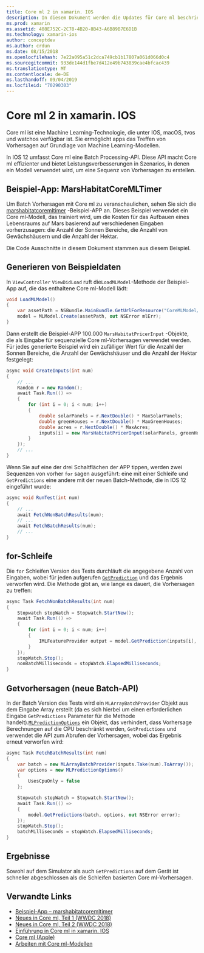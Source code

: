 ```yaml
---
title: Core ml 2 in xamarin. IOS
description: In diesem Dokument werden die Updates für Core ml beschrieben, die als Teil von IOS 12 verfügbar sind. Insbesondere werden Leistungsverbesserungen im Zusammenhang mit der neuen Batch-Vorhersage-API untersucht.
ms.prod: xamarin
ms.assetid: 408E752C-2C78-4B20-8B43-A6B89B7E6D1B
ms.technology: xamarin-ios
author: conceptdev
ms.author: crdun
ms.date: 08/15/2018
ms.openlocfilehash: 7e22a095a51c2dca749cb1b17807a061d066d0c4
ms.sourcegitcommit: 933de144d1fbe7d412e49b743839cae4bfcac439
ms.translationtype: MT
ms.contentlocale: de-DE
ms.lasthandoff: 09/04/2019
ms.locfileid: "70290303"
---
```

# <a name="core-ml-2-in-xamarinios"></a>Core ml 2 in xamarin. IOS

Core ml ist eine Machine Learning-Technologie, die unter IOS, macOS, tvos und watchos verfügbar ist. Sie ermöglicht apps das Treffen von Vorhersagen auf Grundlage von Machine Learning-Modellen.

In IOS 12 umfasst Core ml eine Batch Processing-API. Diese API macht Core ml effizienter und bietet Leistungsverbesserungen in Szenarios, in denen ein Modell verwendet wird, um eine Sequenz von Vorhersagen zu erstellen.

## <a name="sample-app-marshabitatcoremltimer"></a>Beispiel-App: MarsHabitatCoreMLTimer

Um Batch Vorhersagen mit Core ml zu veranschaulichen, sehen Sie sich die [marshabitatcoremltimer](https://docs.microsoft.com/samples/xamarin/ios-samples/ios12-marshabitatcoremltimer) -Beispiel-APP an. Dieses Beispiel verwendet ein Core ml-Modell, das trainiert wird, um die Kosten für das Aufbauen eines Lebensraums auf Mars basierend auf verschiedenen Eingaben vorherzusagen: die Anzahl der Sonnen Bereiche, die Anzahl von Gewächshäusern und die Anzahl der Hektar.

Die Code Ausschnitte in diesem Dokument stammen aus diesem Beispiel.

## <a name="generate-sample-data"></a>Generieren von Beispieldaten

In `ViewController` `ViewDidLoad` ruft die`LoadMLModel`-Methode der Beispiel-App auf, die das enthaltene Core ml-Modell lädt:

```csharp
void LoadMLModel()
{
    var assetPath = NSBundle.MainBundle.GetUrlForResource("CoreMLModel/MarsHabitatPricer", "mlmodelc");
    model = MLModel.Create(assetPath, out NSError mlErr);
}
```

Dann erstellt die Beispiel-APP 100.000 `MarsHabitatPricerInput` -Objekte, die als Eingabe für sequenzielle Core ml-Vorhersagen verwendet werden. Für jedes generierte Beispiel wird ein zufälliger Wert für die Anzahl der Sonnen Bereiche, die Anzahl der Gewächshäuser und die Anzahl der Hektar festgelegt:

```csharp
async void CreateInputs(int num)
{
    // ...
    Random r = new Random();
    await Task.Run(() =>
    {
        for (int i = 0; i < num; i++)
        {
            double solarPanels = r.NextDouble() * MaxSolarPanels;
            double greenHouses = r.NextDouble() * MaxGreenHouses;
            double acres = r.NextDouble() * MaxAcres;
            inputs[i] = new MarsHabitatPricerInput(solarPanels, greenHouses, acres);
        }
    });
    // ...
}
```

Wenn Sie auf eine der drei Schaltflächen der APP tippen, werden zwei Sequenzen von vorher `for` sagen ausgeführt: eine mit einer Schleife und `GetPredictions` eine andere mit der neuen Batch-Methode, die in IOS 12 eingeführt wurde:

```csharp
async void RunTest(int num)
{
    // ...
    await FetchNonBatchResults(num);
    // ...
    await FetchBatchResults(num);
    // ...
}
```

## <a name="for-loop"></a>for-Schleife

Die `for` Schleifen Version des Tests durchläuft die angegebene Anzahl von Eingaben, wobei für jeden aufgerufen [`GetPrediction`](xref:CoreML.MLModel.GetPrediction*) und das Ergebnis verworfen wird. Die Methode gibt an, wie lange es dauert, die Vorhersagen zu treffen:

```csharp
async Task FetchNonBatchResults(int num)
{
    Stopwatch stopWatch = Stopwatch.StartNew();
    await Task.Run(() =>
    {
        for (int i = 0; i < num; i++)
        {
            IMLFeatureProvider output = model.GetPrediction(inputs[i], out NSError error);
        }
    });
    stopWatch.Stop();
    nonBatchMilliseconds = stopWatch.ElapsedMilliseconds;
}
```

## <a name="getpredictions-new-batch-api"></a>Getvorhersagen (neue Batch-API)

In der Batch Version des Tests wird ein `MLArrayBatchProvider` Objekt aus dem Eingabe Array erstellt (da es sich hierbei um einen erforderlichen Eingabe `GetPredictions` Parameter für die Methode handelt).[`MLPredictionOptions`](xref:CoreML.MLPredictionOptions)
ein Objekt, das verhindert, dass Vorhersage Berechnungen auf die CPU beschränkt werden, `GetPredictions` und verwendet die API zum Abrufen der Vorhersagen, wobei das Ergebnis erneut verworfen wird:

```csharp
async Task FetchBatchResults(int num)
{
    var batch = new MLArrayBatchProvider(inputs.Take(num).ToArray());
    var options = new MLPredictionOptions()
    {
        UsesCpuOnly = false
    };

    Stopwatch stopWatch = Stopwatch.StartNew();
    await Task.Run(() =>
    {
        model.GetPredictions(batch, options, out NSError error);
    });
    stopWatch.Stop();
    batchMilliseconds = stopWatch.ElapsedMilliseconds;
}
```

## <a name="results"></a>Ergebnisse

Sowohl auf dem Simulator als auch `GetPredictions` auf dem Gerät ist schneller abgeschlossen als die Schleifen basierten Core ml-Vorhersagen.

## <a name="related-links"></a>Verwandte Links

- [Beispiel-App – marshabitatcoremltimer](https://docs.microsoft.com/samples/xamarin/ios-samples/ios12-marshabitatcoremltimer)
- [Neues in Core ml, Teil 1 (WWDC 2018)](https://developer.apple.com/videos/play/wwdc2018/708/)
- [Neues in Core ml, Teil 2 (WWDC 2018)](https://developer.apple.com/videos/play/wwdc2018/709/)
- [Einführung in Core ml in xamarin. IOS](https://docs.microsoft.com/xamarin/ios/platform/introduction-to-ios11/coreml)
- [Core ml (Apple)](https://developer.apple.com/documentation/coreml?language=objc)
- [Arbeiten mit Core ml-Modellen](https://developer.apple.com/machine-learning/build-run-models/)
